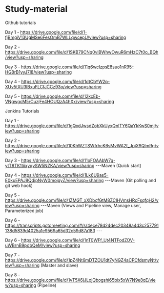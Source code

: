 # Study-material
Github tutorials

Day 1 - https://drive.google.com/file/d/1-fjBmgjV13UgMSe6FesOmB7WLLqwcepU/view?usp=sharing

Day 2 - https://drive.google.com/file/d/1SKB79CNq0vlBWhwOwuR6mHzC7t0o_BQh/view?usp=sharing

Day 3 - https://drive.google.com/file/d/11q6wcIzpsE8suo1nR95-HG8rB1yyJ7l8/view?usp=sharing

Day 4 - https://drive.google.com/file/d/1dtCbYW2p-XUv5tXU3lBxuFLCfJCCz93o/view?usp=sharing

Day 5 - https://drive.google.com/file/d/12kcEb-VNgwgcM5rCuzjFe4HOUQzA4hXx/view?usp=sharing

Jenkins Tutorials

Day 1 - https://drive.google.com/file/d/1gQxdJwsdZobXkUyxQnITY6QaYkKwS0mj/view?usp=sharing

Day 2 - https://drive.google.com/file/d/10KhWZTSWfrhcK6sMvWA2f_JpiX9QlmRq/view?usp=sharing

Day 3 - https://drive.google.com/file/d/11oFOAAbW7g-ytT8TK1tiixyqvSW5NZKA/view?usp=sharing ---Maven (Quick start)

Day 4 - https://drive.google.com/file/d/1Lk6U9as5-E0kuEPAJ8QdipNyW0moigyZ/view?usp=sharing ---Maven (Git polling and git web hook)

Day 5 - https://drive.google.com/file/d/1ZMGT_xXDbcfGtM8ZCIHVmsHRcFsqfqH2/view?usp=sharing ---Maven (Views and Pipeline view, Manage user, Parameterized job)

Day 6 - https://transcripts.gotomeeting.com/#/s/4ece78d24dec20348a4d3c257791138d5839d4025a1e9569a65d32c59d87a183 ---

Day 6 - https://drive.google.com/file/d/1nT0WFf_Ut4NTFodZOV-uWBrnB9pdbQeM/view?usp=sharing

Day 7 - https://drive.google.com/file/d/1pZ4Nt6mDTZOU1dt7yNGZ4aCPCfdsmyNt/view?usp=sharing (Master and slave)

Day 8 - https://drive.google.com/file/d/1vT5X6jJLojQbogshi65blx5xW7N9e8qE/view?usp=sharing (Pipeline)
